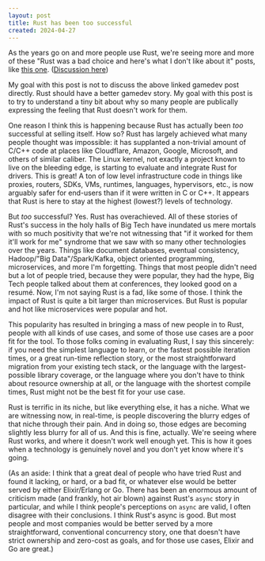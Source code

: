 ```yaml
---
layout: post
title: Rust has been too successful
created: 2024-04-27
---
```


As the years go on and more people use Rust, we're seeing more and more of these "Rust was a bad choice and here's what I don't like about it" posts, like [this one](https://loglog.games/blog/leaving-rust-gamedev/). ([Discussion here](https://news.ycombinator.com/item?id=40172033))

My goal with this post is not to discuss the above linked gamedev post directly. Rust should have a better gamedev story. My goal with this post is to try to understand a tiny bit about why so many people are publically expressing the feeling that Rust doesn't work for them.

One reason I think this is happening because Rust has actually been *too* successful at selling itself. How so? Rust has largely achieved what many people thought was impossible: it has supplanted a non-trivial amount of C/C++ code at places like Cloudflare, Amazon, Google, Microsoft, and others of similar caliber. The Linux kernel, not exactly a project known to live on the bleeding edge, is starting to evaluate and integrate Rust for drivers. This is great! A ton of low level infrastructure code in things like proxies, routers, SDKs, VMs, runtimes, languages, hypervisors, etc., is now arguably safer for end-users than if it were written in C or C++. It appears that Rust is here to stay at the highest (lowest?) levels of technology.

But *too* successful? Yes. Rust has overachieved. All of these stories of Rust's success in the holy halls of Big Tech have inundated us mere mortals with so much positivity that we're not witnessing that "if it worked for them it'll work for me" syndrome that we saw with so many other technologies over the years. Things like document databases, eventual consistency, Hadoop/"Big Data"/Spark/Kafka, object oriented programming, microservices, and more I'm forgetting. Things that most people didn't need but a lot of people tried, because they were popular, they had the hype, Big Tech people talked about them at conferences, they looked good on a resumé. Now, I'm not saying Rust is a fad, like some of those. I think the impact of Rust is quite a bit larger than microservices. But Rust is popular and hot like microservices were popular and hot.

This popularity has resulted in bringing a mass of new people in to Rust, people with all kinds of use cases, and some of those use cases are a poor fit for the tool. To those folks coming in evaluating Rust, I say this sincerely: if you need the simplest language to learn, or the fastest possible iteration times, or a great run-time reflection story, or the most straightforward migration from your existing tech stack, or the language with the largest-possible library coverage, or the language where you don't have to think about resource ownership at all, or the language with the shortest compile times, Rust might not be the best fit for your use case.

Rust is terrific in its niche, but like everything else, it has a niche. What we are witnessing now, in real-time, is people discovering the blurry edges of that niche through their pain. And in doing so, those edges are becoming slightly less blurry for all of us. And this is fine, actually. We're seeing where Rust works, and where it doesn't work well enough yet. This is how it goes when a technology is genuinely novel and you don't yet know where it's going.

(As an aside: I think that a great deal of people who have tried Rust and found it lacking, or hard, or a bad fit, or whatever else would be better served by either Elixir/Erlang or Go. There has been an enormous amount of criticism made (and frankly, hot air blown) against Rust's `async` story in particular, and while I think people's perceptions on `async` are valid, I often disagree with their conclusions. I think Rust's async is good. But most people and most companies would be better served by a more straightforward, conventional concurrency story, one that doesn't have strict ownership and zero-cost as goals, and for those use cases, Elixir and Go are great.)

